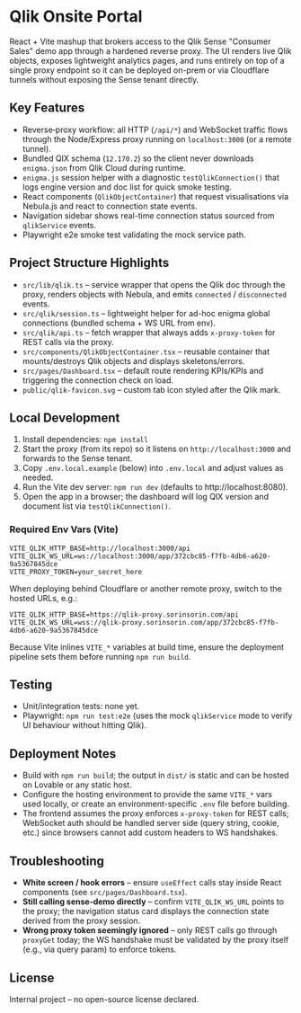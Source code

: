 # Qlik Onsite Portal

React + Vite mashup that brokers access to the Qlik Sense "Consumer Sales" demo app through a hardened reverse proxy. The UI renders live Qlik objects, exposes lightweight analytics pages, and runs entirely on top of a single proxy endpoint so it can be deployed on-prem or via Cloudflare tunnels without exposing the Sense tenant directly.

## Key Features

- Reverse‑proxy workflow: all HTTP (`/api/*`) and WebSocket traffic flows through the Node/Express proxy running on `localhost:3000` (or a remote tunnel).
- Bundled QIX schema (`12.170.2`) so the client never downloads `enigma.json` from Qlik Cloud during runtime.
- `enigma.js` session helper with a diagnostic `testQlikConnection()` that logs engine version and doc list for quick smoke testing.
- React components (`QlikObjectContainer`) that request visualisations via Nebula.js and react to connection state events.
- Navigation sidebar shows real-time connection status sourced from `qlikService` events.
- Playwright e2e smoke test validating the mock service path.

## Project Structure Highlights

- `src/lib/qlik.ts` – service wrapper that opens the Qlik doc through the proxy, renders objects with Nebula, and emits `connected` / `disconnected` events.
- `src/qlik/session.ts` – lightweight helper for ad-hoc enigma global connections (bundled schema + WS URL from env).
- `src/qlik/api.ts` – fetch wrapper that always adds `x-proxy-token` for REST calls via the proxy.
- `src/components/QlikObjectContainer.tsx` – reusable container that mounts/destroys Qlik objects and displays skeletons/errors.
- `src/pages/Dashboard.tsx` – default route rendering KPIs/KPIs and triggering the connection check on load.
- `public/qlik-favicon.svg` – custom tab icon styled after the Qlik mark.

## Local Development

1. Install dependencies: `npm install`
2. Start the proxy (from its repo) so it listens on `http://localhost:3000` and forwards to the Sense tenant.
3. Copy `.env.local.example` (below) into `.env.local` and adjust values as needed.
4. Run the Vite dev server: `npm run dev` (defaults to http://localhost:8080).
5. Open the app in a browser; the dashboard will log QIX version and document list via `testQlikConnection()`.

### Required Env Vars (Vite)

```
VITE_QLIK_HTTP_BASE=http://localhost:3000/api
VITE_QLIK_WS_URL=ws://localhost:3000/app/372cbc85-f7fb-4db6-a620-9a5367845dce
VITE_PROXY_TOKEN=your_secret_here
```

When deploying behind Cloudflare or another remote proxy, switch to the hosted URLs, e.g.:

```
VITE_QLIK_HTTP_BASE=https://qlik-proxy.sorinsorin.com/api
VITE_QLIK_WS_URL=wss://qlik-proxy.sorinsorin.com/app/372cbc85-f7fb-4db6-a620-9a5367845dce
```

Because Vite inlines `VITE_*` variables at build time, ensure the deployment pipeline sets them before running `npm run build`.

## Testing

- Unit/integration tests: none yet.
- Playwright: `npm run test:e2e` (uses the mock `qlikService` mode to verify UI behaviour without hitting Qlik).

## Deployment Notes

- Build with `npm run build`; the output in `dist/` is static and can be hosted on Lovable or any static host.
- Configure the hosting environment to provide the same `VITE_*` vars used locally, or create an environment-specific `.env` file before building.
- The frontend assumes the proxy enforces `x-proxy-token` for REST calls; WebSocket auth should be handled server side (query string, cookie, etc.) since browsers cannot add custom headers to WS handshakes.

## Troubleshooting

- **White screen / hook errors** – ensure `useEffect` calls stay inside React components (see `src/pages/Dashboard.tsx`).
- **Still calling sense-demo directly** – confirm `VITE_QLIK_WS_URL` points to the proxy; the navigation status card displays the connection state derived from the proxy session.
- **Wrong proxy token seemingly ignored** – only REST calls go through `proxyGet` today; the WS handshake must be validated by the proxy itself (e.g., via query param) to enforce tokens.

## License

Internal project – no open-source license declared.
